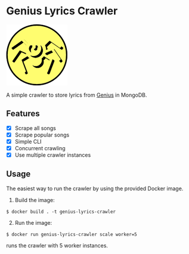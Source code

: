 # Genius Lyrics Crawler

![alt text](./temporary_logo.png)

A simple crawler to store lyrics from [Genius](http://genius.com) in MongoDB.

## Features
- [x] Scrape all songs
- [x] Scrape popular songs
- [x] Simple CLI
- [x] Concurrent crawling
- [x] Use multiple crawler instances

## Usage
The easiest way to run the crawler by using the provided Docker image.

1. Build the image:
```
$ docker build . -t genius-lyrics-crawler
```

2. Run the image:
```
$ docker run genius-lyrics-crawler scale worker=5
```
runs the crawler with 5 worker instances.
